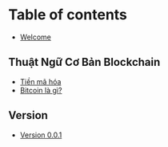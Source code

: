 # Table of contents

* [Welcome](README.md)

## Thuật Ngữ Cơ Bản Blockchain

* [Tiền mã hóa](thuat-ngu-co-ban-blockchain/tien-ma-hoa.md)
* [Bitcoin là gì?](thuat-ngu-co-ban-blockchain/bitcoin-la-gi.md)

## Version

* [Version 0.0.1](version/version-0.0.1.md)
